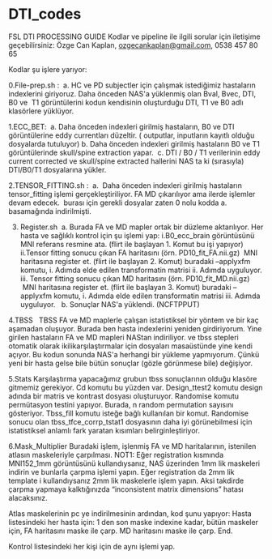 # DTI_codes
FSL DTI PROCESSING GUIDE
Kodlar ve pipeline ile ilgili sorular için iletişime geçebilirsiniz:
Özge Can Kaplan, ozgecankaplan@gmail.com, 0538 457 80 65

Kodlar şu işlere yarıyor: 

0.File-prep.sh : 
a. HC ve PD subjectler için çalışmak istediğimiz hastaların indexlerini giriyoruz. Daha önceden NAS&#39;a
yüklenmiş olan Bval, Bvec, DTI, B0 ve  T1 görüntülerini kodun kendisinin oluşturduğu DTI, T1 ve B0 adlı
klasörlere yüklüyor.

1.ECC_BET: 
a. Daha önceden indexleri girilmiş hastaların, B0 ve DTI görüntülerine eddy currentları düzeltir. ( outputlar,
inputların kayıtlı olduğu dosyalarda tutuluyor)
b. Daha önceden indexleri girilmiş hastaların B0 ve T1 görüntülerinde skull/spine extraction yapar. 
c. DTI / B0 / T1 verilerinin eddy current corrected ve skull/spine extracted hallerini NAS ta ki (sırasıyla)
DTI/B0/T1 dosyalarına yükler.

2.TENSOR_FITTING.sh : 
a.  Daha önceden indexleri girilmiş hastaların tensor_fitting işlemi gerçekleştiriliyor. FA MD çıkarılıyor ama
ilerde işlemler devam edecek.  burası için gerekli dosyalar zaten 0 nolu kodda a. basamağında indirilmişti. 

3. Register.sh 
a. Burada FA ve MD mapler ortak bir düzleme aktarılıyor.
Her hasta ve sağlıklı kontrol için şu işlemi yap:
i.B0_ecc_brain görüntüsünü MNI referans resmine ata. (flirt ile başlayan 1. Komut bu işi yapıyor)
ii.Tensor fitting sonucu çıkan FA haritasını (örn. PD10_fit_FA.nii.gz)  MNI haritasına register et. (flirt ile
başlayan 2. Komut) buradaki –applyxfm komutu, i. Adımda elde edilen transformatin matrisi ii. Adımda
uyguluyor.
iii. Tensor fitting sonucu çıkan MD haritasını (örn. PD10_fit_MD.nii.gz)  MNI haritasına register et. (flirt ile
başlayan 3. Komut) buradaki –applyxfm komutu, i. Adımda elde edilen transformatin matrisi iii. Adımda
uyguluyor.
 
b. Sonuçlar NAS&#39;a yüklendi. (NCFTPPUT)

4.TBSS 
 TBSS FA ve MD maplerle çalışan istatistiksel bir yöntem ve bir kaç aşamadan oluşuyor. Burada ben hasta
indexlerini yeniden girdiriyorum. Yine girilen hastaların FA ve MD mapleri NAStan indiriliyor. ve tbss stepleri
otomatik olarak ikilikarşılaştırmalar için dosyaları masaüstünde yine kendi açıyor. Bu kodun sonunda NAS&#39;a
herhangi bir yükleme yapmıyorum. Çünkü yeni bir hasta gelse bile bütün sonuçlar (gözle görünmese bile)
değişiyor. 

5.Stats
Karşılaştırma yapacağımız grubun tbss sonuçlarının olduğu klasöre gitmemiz gerekiyor. Cd komutu bu
yüzden var.
Design_ttest2 komutu design adında bir matris ve kontrast dosyası oluşturuyor.
Randomise komutu permütasyon testini yapıyor. Burada, n random permutation sayısını gösteriyor.
Tbss_fill komutu isteğe bağlı kullanılan bir komut. Randomise sonucu olan tbss_tfce_corrp_tstat1
dosyasının daha iyi görünebilmesi için istatistiksel anlamlı fark yaratan kısımları belirginleştiriyor.

6.Mask_Multiplier
Buradaki işlem, işlenmiş FA ve MD haritalarının, istenilen atlasın maskeleriyle çarpılması.
NOT1: Eğer registration kısmında MNI152_1mm görüntüsünü kullandıysanız, NAS üzerinden 1mm lik
maskeleri indirin ve bunlarla çarpma işlemi yapın. Eğer registration da 2mm lik template i kullandıysanız
2mm lik maskelerle işlem yapın. Aksi takdirde çarpma yapmaya kalktığınızda “inconsistent matrix
dimensions” hatası alacaksınız.

Atlas maskelerinin pc ye indirilmesinin ardından, kod şunu yapıyor:
Hasta listesindeki her hasta için:
1 den son maske indexine kadar, bütün maskeler için,
FA haritasını maske ile çarp.
MD haritasını maske ile çarp.
End.

Kontrol listesindeki her kişi için de aynı işlemi yap.

